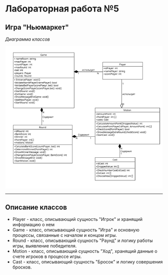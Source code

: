# Лабораторная работа №5
## Игра "Ньюмаркет"

*Диаграмма классов*

![Диаграмма классов](laba8.PNG)

___

## Описание классов
* Player - класс, описывающий сущность "Игрок" и хранящий информацию о нем
* Game - класс, описывающий сущность "Игра" и основную процессы, связанные с началом и концом игры.
* Round - класс, описывающий сущность "Раунд" и логику работы игры, выявление победителя.
* Motion - класс, описывающий сущность "Ход", хранящий данные о счете игроков в процессе игры.
* Cast - класс, описывающий сущность "Бросок" и логику совершения бросков.
